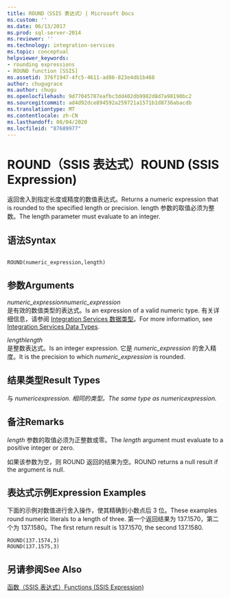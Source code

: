 ```yaml
---
title: ROUND（SSIS 表达式）| Microsoft Docs
ms.custom: ''
ms.date: 06/13/2017
ms.prod: sql-server-2014
ms.reviewer: ''
ms.technology: integration-services
ms.topic: conceptual
helpviewer_keywords:
- rounding expressions
- ROUND function [SSIS]
ms.assetid: 376f1947-4fc5-4611-ad86-823e4db1b468
author: chugugrace
ms.author: chugu
ms.openlocfilehash: 9d77045787eafbc3dd402db9982d8d7a98190bc2
ms.sourcegitcommit: ad4d92dce894592a259721a1571b1d8736abacdb
ms.translationtype: MT
ms.contentlocale: zh-CN
ms.lasthandoff: 08/04/2020
ms.locfileid: "87689977"
---
```

# <a name="round-ssis-expression"></a><span data-ttu-id="daf87-102">ROUND（SSIS 表达式）</span><span class="sxs-lookup"><span data-stu-id="daf87-102">ROUND (SSIS Expression)</span></span>
  <span data-ttu-id="daf87-103">返回舍入到指定长度或精度的数值表达式。</span><span class="sxs-lookup"><span data-stu-id="daf87-103">Returns a numeric expression that is rounded to the specified length or precision.</span></span> <span data-ttu-id="daf87-104">length 参数的取值必须为整数。</span><span class="sxs-lookup"><span data-stu-id="daf87-104">The length parameter must evaluate to an integer.</span></span>  
  
## <a name="syntax"></a><span data-ttu-id="daf87-105">语法</span><span class="sxs-lookup"><span data-stu-id="daf87-105">Syntax</span></span>  
  
```  
  
ROUND(numeric_expression,length)  
```  
  
## <a name="arguments"></a><span data-ttu-id="daf87-106">参数</span><span class="sxs-lookup"><span data-stu-id="daf87-106">Arguments</span></span>  
 <span data-ttu-id="daf87-107">*numeric_expression*</span><span class="sxs-lookup"><span data-stu-id="daf87-107">*numeric_expression*</span></span>  
 <span data-ttu-id="daf87-108">是有效的数值类型的表达式。</span><span class="sxs-lookup"><span data-stu-id="daf87-108">Is an expression of a valid numeric type.</span></span> <span data-ttu-id="daf87-109">有关详细信息，请参阅 [Integration Services 数据类型](../data-flow/integration-services-data-types.md)。</span><span class="sxs-lookup"><span data-stu-id="daf87-109">For more information, see [Integration Services Data Types](../data-flow/integration-services-data-types.md).</span></span>  
  
 <span data-ttu-id="daf87-110">*length*</span><span class="sxs-lookup"><span data-stu-id="daf87-110">*length*</span></span>  
 <span data-ttu-id="daf87-111">是整数表达式。</span><span class="sxs-lookup"><span data-stu-id="daf87-111">Is an integer expression.</span></span> <span data-ttu-id="daf87-112">它是 *numeric_expression* 的舍入精度。</span><span class="sxs-lookup"><span data-stu-id="daf87-112">It is the precision to which *numeric_expression* is rounded.</span></span>  
  
## <a name="result-types"></a><span data-ttu-id="daf87-113">结果类型</span><span class="sxs-lookup"><span data-stu-id="daf87-113">Result Types</span></span>  
 <span data-ttu-id="daf87-114">与 *numeric*_*expression.* 相同的类型。</span><span class="sxs-lookup"><span data-stu-id="daf87-114">The same type as *numeric*_*expression.*</span></span>  
  
## <a name="remarks"></a><span data-ttu-id="daf87-115">备注</span><span class="sxs-lookup"><span data-stu-id="daf87-115">Remarks</span></span>  
 <span data-ttu-id="daf87-116">*length* 参数的取值必须为正整数或零。</span><span class="sxs-lookup"><span data-stu-id="daf87-116">The *length* argument must evaluate to a positive integer or zero.</span></span>  
  
 <span data-ttu-id="daf87-117">如果该参数为空，则 ROUND 返回的结果为空。</span><span class="sxs-lookup"><span data-stu-id="daf87-117">ROUND returns a null result if the argument is null.</span></span>  
  
## <a name="expression-examples"></a><span data-ttu-id="daf87-118">表达式示例</span><span class="sxs-lookup"><span data-stu-id="daf87-118">Expression Examples</span></span>  
 <span data-ttu-id="daf87-119">下面的示例对数值进行舍入操作，使其精确到小数点后 3 位。</span><span class="sxs-lookup"><span data-stu-id="daf87-119">These examples round numeric literals to a length of three.</span></span> <span data-ttu-id="daf87-120">第一个返回结果为 137.1570，第二个为 137.1580。</span><span class="sxs-lookup"><span data-stu-id="daf87-120">The first return result is 137.1570, the second 137.1580.</span></span>  
  
```  
ROUND(137.1574,3)  
ROUND(137.1575,3)  
```  
  
## <a name="see-also"></a><span data-ttu-id="daf87-121">另请参阅</span><span class="sxs-lookup"><span data-stu-id="daf87-121">See Also</span></span>  
 [<span data-ttu-id="daf87-122">函数（SSIS 表达式）</span><span class="sxs-lookup"><span data-stu-id="daf87-122">Functions &#40;SSIS Expression&#41;</span></span>](functions-ssis-expression.md)  
  
  
